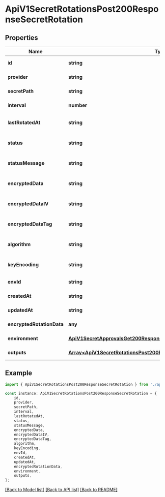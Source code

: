 # ApiV1SecretRotationsPost200ResponseSecretRotation


## Properties

Name | Type | Description | Notes
------------ | ------------- | ------------- | -------------
**id** | **string** |  | [default to undefined]
**provider** | **string** |  | [default to undefined]
**secretPath** | **string** |  | [default to undefined]
**interval** | **number** |  | [default to undefined]
**lastRotatedAt** | **string** |  | [optional] [default to undefined]
**status** | **string** |  | [optional] [default to undefined]
**statusMessage** | **string** |  | [optional] [default to undefined]
**encryptedData** | **string** |  | [optional] [default to undefined]
**encryptedDataIV** | **string** |  | [optional] [default to undefined]
**encryptedDataTag** | **string** |  | [optional] [default to undefined]
**algorithm** | **string** |  | [optional] [default to undefined]
**keyEncoding** | **string** |  | [optional] [default to undefined]
**envId** | **string** |  | [default to undefined]
**createdAt** | **string** |  | [default to undefined]
**updatedAt** | **string** |  | [default to undefined]
**encryptedRotationData** | **any** |  | [default to undefined]
**environment** | [**ApiV1SecretApprovalsGet200ResponseApprovalsInnerEnvironment**](ApiV1SecretApprovalsGet200ResponseApprovalsInnerEnvironment.md) |  | [default to undefined]
**outputs** | [**Array&lt;ApiV1SecretRotationsPost200ResponseSecretRotationOutputsInner&gt;**](ApiV1SecretRotationsPost200ResponseSecretRotationOutputsInner.md) |  | [default to undefined]

## Example

```typescript
import { ApiV1SecretRotationsPost200ResponseSecretRotation } from './api';

const instance: ApiV1SecretRotationsPost200ResponseSecretRotation = {
    id,
    provider,
    secretPath,
    interval,
    lastRotatedAt,
    status,
    statusMessage,
    encryptedData,
    encryptedDataIV,
    encryptedDataTag,
    algorithm,
    keyEncoding,
    envId,
    createdAt,
    updatedAt,
    encryptedRotationData,
    environment,
    outputs,
};
```

[[Back to Model list]](../README.md#documentation-for-models) [[Back to API list]](../README.md#documentation-for-api-endpoints) [[Back to README]](../README.md)
